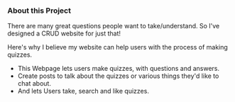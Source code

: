 ### About this Project



There are many great questions people want to take/understand. 
So I've designed a CRUD website for just that!

Here's why I believe my website can help users with the process of making quizzes.
- This Webpage lets users make quizzes, with questions and answers.
- Create posts to talk about the quizzes or various things they'd like to chat about.
- And lets Users take, search and like quizzes.
